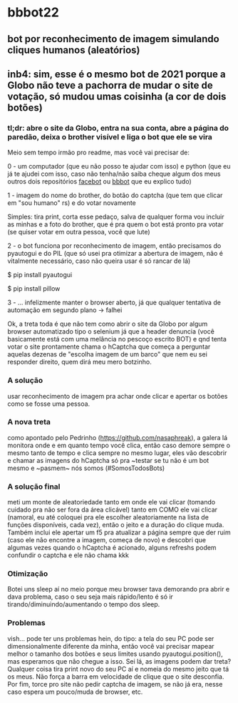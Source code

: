 # bbbot22
## bot por reconhecimento de imagem simulando cliques humanos (aleatórios)

## inb4: sim, esse é o mesmo bot de 2021 porque a Globo não teve a pachorra de mudar o site de votação, só mudou umas coisinha (a cor de dois botões)

### tl;dr: abre o site da Globo, entra na sua conta, abre a página do paredão, deixa o brother visível e liga o bot que ele se vira

Meio sem tempo irmão pro readme, mas você vai precisar de:

0 - um computador (que eu não posso te ajudar com isso) e python (que eu já te ajudei com isso, caso não tenha/não saiba cheque algum dos meus outros dois repositórios [facebot](github.com/rilufi/facebot) ou [bbbot](github.com/rilufi/bbbot) que eu explico tudo)

1 - imagem do nome do brother, do botão do captcha (que tem que clicar em "sou humano" rs) e do votar novamente

Simples: tira print, corta esse pedaço, salva
de qualquer forma vou incluir as minhas e a foto do brother, que é pra quem o bot está pronto pra votar (se quiser votar em outra pessoa, você que lute)

2 - o bot funciona por reconhecimento de imagem, então precisamos do pyautogui e do PIL (que só usei pra otimizar a abertura de imagem, não é vitalmente necessário, caso não queira usar é só rancar de lá)

$ pip install pyautogui

$ pip install pillow

3 - ... infelizmente manter o browser aberto, já que qualquer tentativa de automação em segundo plano -> falhei

Ok, a treta toda é que não tem como abrir o site da Globo por algum browser automatizado tipo o selenium já que a header denuncia (você basicamente está com uma melância no pescoço escrito BOT) e qnd tenta votar o site prontamente chama o hCaptcha que começa a perguntar aquelas dezenas de "escolha imagem de um barco" que nem eu sei responder direito, quem dirá meu mero botzinho.

### A solução
usar reconhecimento de imagem pra achar onde clicar e apertar os botões como se fosse uma pessoa.

### A nova treta
como apontado pelo Pedrinho (https://github.com/nasaphreak), a galera lá monitora onde e em quanto tempo você clica, então caso demore sempre o mesmo tanto de tempo e clica sempre no mesmo lugar, eles vão descobrir e chamar as imagens do hCaptcha só pra ~testar se tu não é um bot mesmo e ~pasmem~ nós somos (#SomosTodosBots)

### A solução final
meti um monte de aleatoriedade tanto em onde ele vai clicar (tomando cuidado pra não ser fora da área clicável) tanto em COMO ele vai clicar (namoral, eu até coloquei pra ele escolher aleatoriamente na lista de funções disponíveis, cada vez), então o jeito e a duração do clique muda.  Também inclui ele apertar um f5 pra atualizar a página sempre que der ruim (caso ele não encontre a imagem, começa de novo) e descobri que algumas vezes quando o hCaptcha é acionado, alguns refreshs podem confundir o captcha e ele não chama kkk

### Otimização
Botei uns sleep aí no meio porque meu browser tava demorando pra abrir e dava problema, caso o seu seja mais rápido/lento é só ir tirando/diminuindo/aumentando o tempo dos sleep.

### Problemas
vish... pode ter uns problemas hein, do tipo: a tela do seu PC pode ser dimensionalmente diferente da minha, então você vai precisar mapear melhor o tamanho dos botões e seus limites usando pyautogui.position(), mas esperamos que não chegue a isso.
Sei lá, as imagens podem dar treta? Qualquer coisa tira print novo do seu PC aí e nomeia do mesmo jeito que tá os meus. Não força a barra em velocidade de clique que o site desconfia. Por fim, torce pro site não pedir captcha de imagem, se não já era, nesse caso espera um pouco/muda de browser, etc.
